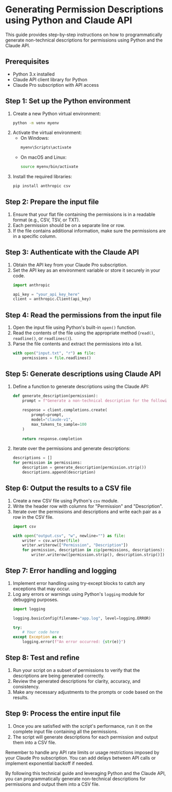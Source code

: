 # Generating Permission Descriptions using Python and Claude API

This guide provides step-by-step instructions on how to programmatically generate non-technical descriptions for permissions using Python and the Claude API.

## Prerequisites
- Python 3.x installed
- Claude API client library for Python
- Claude Pro subscription with API access

## Step 1: Set up the Python environment
1. Create a new Python virtual environment:
   ```bash
   python -m venv myenv
   ```
2. Activate the virtual environment:
   - On Windows:
     ```bash
     myenv\Scripts\activate
     ```
   - On macOS and Linux:
     ```bash
     source myenv/bin/activate
     ```
3. Install the required libraries:
   ```bash
   pip install anthropic csv
   ```

## Step 2: Prepare the input file
1. Ensure that your flat file containing the permissions is in a readable format (e.g., CSV, TSV, or TXT).
2. Each permission should be on a separate line or row.
3. If the file contains additional information, make sure the permissions are in a specific column.

## Step 3: Authenticate with the Claude API
1. Obtain the API key from your Claude Pro subscription.
2. Set the API key as an environment variable or store it securely in your code.
   ```python
   import anthropic
   
   api_key = "your_api_key_here"
   client = anthropic.Client(api_key)
   ```

## Step 4: Read the permissions from the input file
1. Open the input file using Python's built-in `open()` function.
2. Read the contents of the file using the appropriate method (`read()`, `readline()`, or `readlines()`).
3. Parse the file contents and extract the permissions into a list.
   ```python
   with open("input.txt", "r") as file:
       permissions = file.readlines()
   ```

## Step 5: Generate descriptions using Claude API
1. Define a function to generate descriptions using the Claude API:
   ```python
   def generate_description(permission):
       prompt = f"Generate a non-technical description for the following permission: {permission}. The description should explain what the permission allows the user to do in simple terms. After generating the description, verify it by reviewing it against the original permission to ensure accuracy and completeness."
       
       response = client.completions.create(
           prompt=prompt,
           model="claude-v1",
           max_tokens_to_sample=100
       )
       
       return response.completion
   ```
2. Iterate over the permissions and generate descriptions:
   ```python
   descriptions = []
   for permission in permissions:
       description = generate_description(permission.strip())
       descriptions.append(description)
   ```

## Step 6: Output the results to a CSV file
1. Create a new CSV file using Python's `csv` module.
2. Write the header row with columns for "Permission" and "Description".
3. Iterate over the permissions and descriptions and write each pair as a row in the CSV file.
   ```python
   import csv
   
   with open("output.csv", "w", newline="") as file:
       writer = csv.writer(file)
       writer.writerow(["Permission", "Description"])
       for permission, description in zip(permissions, descriptions):
           writer.writerow([permission.strip(), description.strip()])
   ```

## Step 7: Error handling and logging
1. Implement error handling using try-except blocks to catch any exceptions that may occur.
2. Log any errors or warnings using Python's `logging` module for debugging purposes.
   ```python
   import logging
   
   logging.basicConfig(filename="app.log", level=logging.ERROR)
   
   try:
       # Your code here
   except Exception as e:
       logging.error(f"An error occurred: {str(e)}")
   ```

## Step 8: Test and refine
1. Run your script on a subset of permissions to verify that the descriptions are being generated correctly.
2. Review the generated descriptions for clarity, accuracy, and consistency.
3. Make any necessary adjustments to the prompts or code based on the results.

## Step 9: Process the entire input file
1. Once you are satisfied with the script's performance, run it on the complete input file containing all the permissions.
2. The script will generate descriptions for each permission and output them into a CSV file.

Remember to handle any API rate limits or usage restrictions imposed by your Claude Pro subscription. You can add delays between API calls or implement exponential backoff if needed.

By following this technical guide and leveraging Python and the Claude API, you can programmatically generate non-technical descriptions for permissions and output them into a CSV file.
